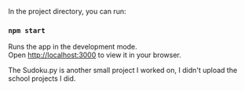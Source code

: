 In the project directory, you can run:

### `npm start`

Runs the app in the development mode.\
Open [http://localhost:3000](http://localhost:3000) to view it in your browser.

The Sudoku.py is another small project I worked on, I didn't upload the school projects I did.


